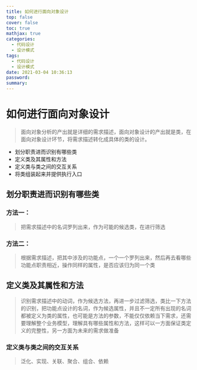 ```yaml
---
title: 如何进行面向对象设计
top: false
cover: false
toc: true
mathjax: true
categories:
  - 代码设计 
  - 设计模式
tags:
  - 代码设计
  - 设计模式
date: 2021-03-04 10:36:13
password:
summary:
---
```


# 如何进行面向对象设计

> 面向对象分析的产出就是详细的需求描述，面向对象设计的产出就是类，在面向对象设计环节，将需求描述转化成具体的类的设计。

* 划分职责进而识别有哪些类
* 定义类及其属性和方法
* 定义类与类之间的交互关系
* 将类组装起来并提供执行入口

## 划分职责进而识别有哪些类

### 方法一：

> 把需求描述中的名词罗列出来，作为可能的候选类，在进行筛选

### 方法二：

> 根据需求描述，把其中涉及的功能点，一个一个罗列出来，然后再去看哪些功能点职责相近，操作同样的属性，是否应该归为同一个类

## 定义类及其属性和方法

> 识别需求描述中的动词，作为候选方法，再进一步过滤筛选，类比一下方法的识别，把功能点设计的名词，作为候选属性，并且不一定所有出现的名词都被定义为类的属性，也可能是方法的参数，不能仅仅依赖当下需求，还需要理解整个业务模型，理解具有哪些属性和方法，这样可以一方面保证类定义的完整性，另一方面为未来的需求做准备

### 定义类与类之间的交互关系

> 泛化、实现、关联、聚合、组合、依赖